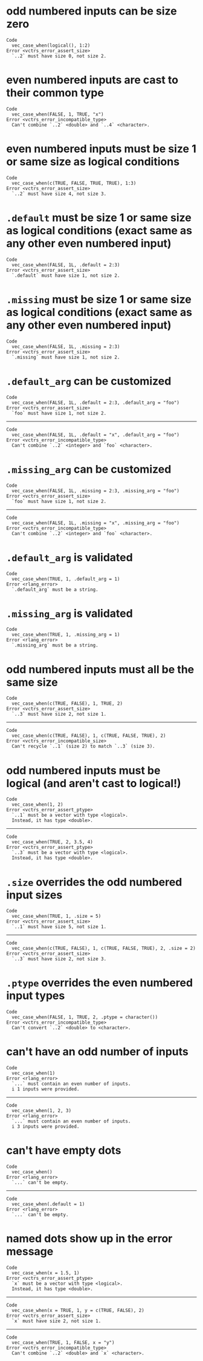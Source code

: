 # odd numbered inputs can be size zero

    Code
      vec_case_when(logical(), 1:2)
    Error <vctrs_error_assert_size>
      `..2` must have size 0, not size 2.

# even numbered inputs are cast to their common type

    Code
      vec_case_when(FALSE, 1, TRUE, "x")
    Error <vctrs_error_incompatible_type>
      Can't combine `..2` <double> and `..4` <character>.

# even numbered inputs must be size 1 or same size as logical conditions

    Code
      vec_case_when(c(TRUE, FALSE, TRUE, TRUE), 1:3)
    Error <vctrs_error_assert_size>
      `..2` must have size 4, not size 3.

# `.default` must be size 1 or same size as logical conditions (exact same as any other even numbered input)

    Code
      vec_case_when(FALSE, 1L, .default = 2:3)
    Error <vctrs_error_assert_size>
      `.default` must have size 1, not size 2.

# `.missing` must be size 1 or same size as logical conditions (exact same as any other even numbered input)

    Code
      vec_case_when(FALSE, 1L, .missing = 2:3)
    Error <vctrs_error_assert_size>
      `.missing` must have size 1, not size 2.

# `.default_arg` can be customized

    Code
      vec_case_when(FALSE, 1L, .default = 2:3, .default_arg = "foo")
    Error <vctrs_error_assert_size>
      `foo` must have size 1, not size 2.

---

    Code
      vec_case_when(FALSE, 1L, .default = "x", .default_arg = "foo")
    Error <vctrs_error_incompatible_type>
      Can't combine `..2` <integer> and `foo` <character>.

# `.missing_arg` can be customized

    Code
      vec_case_when(FALSE, 1L, .missing = 2:3, .missing_arg = "foo")
    Error <vctrs_error_assert_size>
      `foo` must have size 1, not size 2.

---

    Code
      vec_case_when(FALSE, 1L, .missing = "x", .missing_arg = "foo")
    Error <vctrs_error_incompatible_type>
      Can't combine `..2` <integer> and `foo` <character>.

# `.default_arg` is validated

    Code
      vec_case_when(TRUE, 1, .default_arg = 1)
    Error <rlang_error>
      `.default_arg` must be a string.

# `.missing_arg` is validated

    Code
      vec_case_when(TRUE, 1, .missing_arg = 1)
    Error <rlang_error>
      `.missing_arg` must be a string.

# odd numbered inputs must all be the same size

    Code
      vec_case_when(c(TRUE, FALSE), 1, TRUE, 2)
    Error <vctrs_error_assert_size>
      `..3` must have size 2, not size 1.

---

    Code
      vec_case_when(c(TRUE, FALSE), 1, c(TRUE, FALSE, TRUE), 2)
    Error <vctrs_error_incompatible_size>
      Can't recycle `..1` (size 2) to match `..3` (size 3).

# odd numbered inputs must be logical (and aren't cast to logical!)

    Code
      vec_case_when(1, 2)
    Error <vctrs_error_assert_ptype>
      `..1` must be a vector with type <logical>.
      Instead, it has type <double>.

---

    Code
      vec_case_when(TRUE, 2, 3.5, 4)
    Error <vctrs_error_assert_ptype>
      `..3` must be a vector with type <logical>.
      Instead, it has type <double>.

# `.size` overrides the odd numbered input sizes

    Code
      vec_case_when(TRUE, 1, .size = 5)
    Error <vctrs_error_assert_size>
      `..1` must have size 5, not size 1.

---

    Code
      vec_case_when(c(TRUE, FALSE), 1, c(TRUE, FALSE, TRUE), 2, .size = 2)
    Error <vctrs_error_assert_size>
      `..3` must have size 2, not size 3.

# `.ptype` overrides the even numbered input types

    Code
      vec_case_when(FALSE, 1, TRUE, 2, .ptype = character())
    Error <vctrs_error_incompatible_type>
      Can't convert `..2` <double> to <character>.

# can't have an odd number of inputs

    Code
      vec_case_when(1)
    Error <rlang_error>
      `...` must contain an even number of inputs.
      i 1 inputs were provided.

---

    Code
      vec_case_when(1, 2, 3)
    Error <rlang_error>
      `...` must contain an even number of inputs.
      i 3 inputs were provided.

# can't have empty dots

    Code
      vec_case_when()
    Error <rlang_error>
      `...` can't be empty.

---

    Code
      vec_case_when(.default = 1)
    Error <rlang_error>
      `...` can't be empty.

# named dots show up in the error message

    Code
      vec_case_when(x = 1.5, 1)
    Error <vctrs_error_assert_ptype>
      `x` must be a vector with type <logical>.
      Instead, it has type <double>.

---

    Code
      vec_case_when(x = TRUE, 1, y = c(TRUE, FALSE), 2)
    Error <vctrs_error_assert_size>
      `x` must have size 2, not size 1.

---

    Code
      vec_case_when(TRUE, 1, FALSE, x = "y")
    Error <vctrs_error_incompatible_type>
      Can't combine `..2` <double> and `x` <character>.

